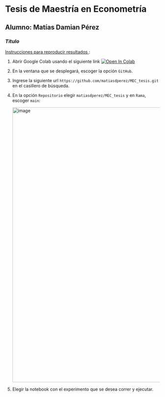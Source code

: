 # Tesis de Maestría en Econometría
## Alumno: Matías Damian Pérez
### *Título*


<ins> Instrucciones para reproducir resultados </ins>:

1) Abrir Google Colab usando el siguiente link [![Open In Colab](https://colab.research.google.com/assets/colab-badge.svg)](https://colab.research.google.com/)
2) En la ventana que se desplegará, escoger la opción `GitHub`.
4) Ingrese la siguiente url `https://github.com/matiasdperez/MEC_tesis.git` en el casillero de búsqueda.
5) En la opción `Repositorio` elegir `matiasdperez/MEC_tesis` y en `Rama`, escoger `main`:
   
   <img width="894" alt="image" src="https://github.com/matiasdperez/MEC_tesis/assets/61159309/ba740292-0314-4586-9e6a-1149b99a8019">
   
7) Elegir la notebook con el experimento que se desea correr y ejecutar.
